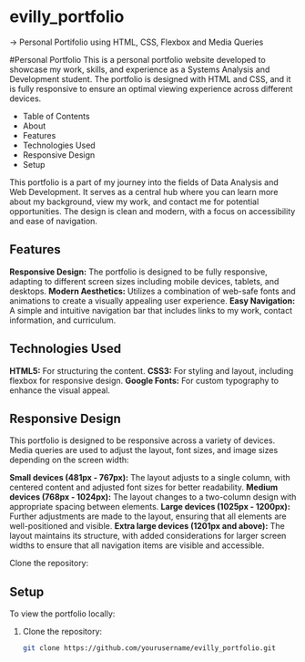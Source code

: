 # evilly_portfolio
-> Personal Portifolio using HTML, CSS, Flexbox and Media Queries

#Personal Portfolio
This is a personal portfolio website developed to showcase my work, skills, and experience as a Systems Analysis and Development student. The portfolio is designed with HTML and CSS, and it is fully responsive to ensure an optimal viewing experience across different devices.

- Table of Contents
- About
- Features
- Technologies Used
- Responsive Design
- Setup

This portfolio is a part of my journey into the fields of Data Analysis and Web Development. It serves as a central hub where you can learn more about my background, view my work, and contact me for potential opportunities. The design is clean and modern, with a focus on accessibility and ease of navigation.

## Features
**Responsive Design:** The portfolio is designed to be fully responsive, adapting to different screen sizes including mobile devices, tablets, and desktops.
**Modern Aesthetics:** Utilizes a combination of web-safe fonts and animations to create a visually appealing user experience.
**Easy Navigation:** A simple and intuitive navigation bar that includes links to my work, contact information, and curriculum.

## Technologies Used
**HTML5:** For structuring the content.
**CSS3:** For styling and layout, including flexbox for responsive design.
**Google Fonts:** For custom typography to enhance the visual appeal.

## Responsive Design
This portfolio is designed to be responsive across a variety of devices. Media queries are used to adjust the layout, font sizes, and image sizes depending on the screen width:

**Small devices (481px - 767px):** The layout adjusts to a single column, with centered content and adjusted font sizes for better readability.
**Medium devices (768px - 1024px):** The layout changes to a two-column design with appropriate spacing between elements.
**Large devices (1025px - 1200px):** Further adjustments are made to the layout, ensuring that all elements are well-positioned and visible.
**Extra large devices (1201px and above):** The layout maintains its structure, with added considerations for larger screen widths to ensure that all navigation items are visible and accessible.

Clone the repository:

## Setup

To view the portfolio locally:

1. Clone the repository:
   ```bash
   git clone https://github.com/yourusername/evilly_portfolio.git
